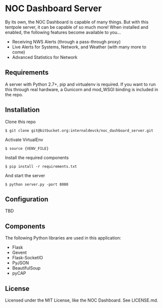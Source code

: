 # NOC Dashboard Server
By its own, the NOC Dashboard is capable of many things. But with this tentpole server, it can be capable of so much more! When installed and enabled, the following features become available to you...

* Receiving NWS Alerts (through a pass-through proxy)
* Live Alerts for Systems, Network, and Weather (with many more to come)
* Advanced Statistics for Network

## Requirements
A server with Python 2.7+, pip and virtualenv is required. If you want to run this through real hardware, a Gunicorn and mod\_WSGI binding is included in the repo.

## Installation
Clone this repo
```shell
$ git clone git@bitbucket.org:internaldevck/noc_dashboard_server.git
```

Activate VirtualEnv
```shell
$ source {VENV_FILE}
```

Install the required components
```shell
$ pip install -r requirements.txt
```

And start the server
```shell
$ python server.py -port 8080
```

## Configuration
TBD

## Components
The following Python libraries are used in this application:

* Flask
* Gevent
* Flask-SocketIO
* PyJSON
* BeautifulSoup
* pyCAP

## License
Licensed under the MIT License, like the NOC Dashboard. See LICENSE.md.